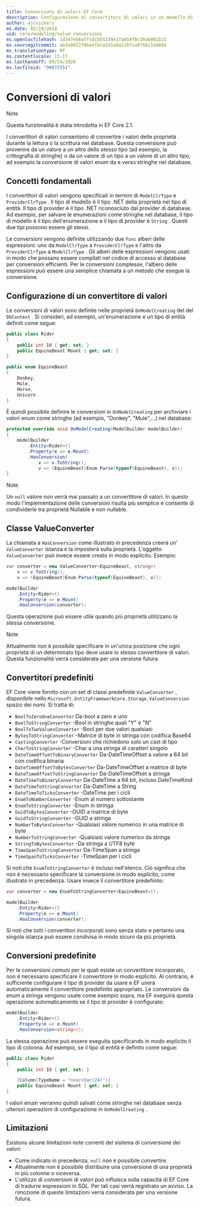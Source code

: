 ```yaml
---
title: Conversioni di valori-EF Core
description: Configurazione di convertitori di valori in un modello di Entity Framework Core
author: ajcvickers
ms.date: 02/19/2018
uid: core/modeling/value-conversions
ms.openlocfilehash: 1d347eb6a7fcdcb55239e1fa854f6c38ab081b21
ms.sourcegitcommit: abda0872f86eefeca191a9a11bfca976bc14468b
ms.translationtype: MT
ms.contentlocale: it-IT
ms.lasthandoff: 09/14/2020
ms.locfileid: "90072551"
---
```

# <a name="value-conversions"></a>Conversioni di valori

> [!NOTE]  
> Questa funzionalità è stata introdotta in EF Core 2.1.

I convertitori di valori consentono di convertire i valori delle proprietà durante la lettura o la scrittura nel database. Questa conversione può provenire da un valore a un altro dello stesso tipo (ad esempio, la crittografia di stringhe) o da un valore di un tipo a un valore di un altro tipo, ad esempio la conversione di valori enum da e verso stringhe nel database.

## <a name="fundamentals"></a>Concetti fondamentali

I convertitori di valori vengono specificati in termini di `ModelClrType` e `ProviderClrType` . Il tipo di modello è il tipo .NET della proprietà nel tipo di entità. Il tipo di provider è il tipo .NET riconosciuto dal provider di database. Ad esempio, per salvare le enumerazioni come stringhe nel database, il tipo di modello è il tipo dell'enumerazione e il tipo di provider è `String` . Questi due tipi possono essere gli stessi.

Le conversioni vengono definite utilizzando due `Func` alberi delle espressioni: uno da `ModelClrType` a `ProviderClrType` e l'altro da `ProviderClrType` a `ModelClrType` . Gli alberi delle espressioni vengono usati in modo che possano essere compilati nel codice di accesso al database per conversioni efficienti. Per le conversioni complesse, l'albero delle espressioni può essere una semplice chiamata a un metodo che esegue la conversione.

## <a name="configuring-a-value-converter"></a>Configurazione di un convertitore di valori

Le conversioni di valori sono definite nelle proprietà `OnModelCreating` del del `DbContext` . Si consideri, ad esempio, un'enumerazione e un tipo di entità definiti come segue:

``` csharp
public class Rider
{
    public int Id { get; set; }
    public EquineBeast Mount { get; set; }
}

public enum EquineBeast
{
    Donkey,
    Mule,
    Horse,
    Unicorn
}
```

È quindi possibile definire le conversioni in `OnModelCreating` per archiviare i valori enum come stringhe (ad esempio, "Donkey", "Mule",...) nel database:

``` csharp
protected override void OnModelCreating(ModelBuilder modelBuilder)
{
    modelBuilder
        .Entity<Rider>()
        .Property(e => e.Mount)
        .HasConversion(
            v => v.ToString(),
            v => (EquineBeast)Enum.Parse(typeof(EquineBeast), v));
}
```

> [!NOTE]  
> Un `null` valore non verrà mai passato a un convertitore di valori. In questo modo l'implementazione delle conversioni risulta più semplice e consente di condividerle tra proprietà Nullable e non nullable.

## <a name="the-valueconverter-class"></a>Classe ValueConverter

La chiamata a `HasConversion` come illustrato in precedenza creerà un' `ValueConverter` istanza e la imposterà sulla proprietà. L'oggetto `ValueConverter` può invece essere creato in modo esplicito. Esempio:

``` csharp
var converter = new ValueConverter<EquineBeast, string>(
    v => v.ToString(),
    v => (EquineBeast)Enum.Parse(typeof(EquineBeast), v));

modelBuilder
    .Entity<Rider>()
    .Property(e => e.Mount)
    .HasConversion(converter);
```

Questa operazione può essere utile quando più proprietà utilizzano la stessa conversione.

> [!NOTE]  
> Attualmente non è possibile specificare in un'unica posizione che ogni proprietà di un determinato tipo deve usare lo stesso convertitore di valori. Questa funzionalità verrà considerata per una versione futura.

## <a name="built-in-converters"></a>Convertitori predefiniti

EF Core viene fornito con un set di classi predefinite `ValueConverter` , disponibile nello `Microsoft.EntityFrameworkCore.Storage.ValueConversion` spazio dei nomi. Si tratta di:

* `BoolToZeroOneConverter` Da-bool a zero e uno
* `BoolToStringConverter` -Bool in stringhe quali "Y" e "N"
* `BoolToTwoValuesConverter` -Bool per due valori qualsiasi
* `BytesToStringConverter` -Matrice di byte in stringa con codifica Base64
* `CastingConverter` -Conversioni che richiedono solo un cast di tipo
* `CharToStringConverter` -Char a una stringa di caratteri singolo
* `DateTimeOffsetToBinaryConverter` Da-DateTimeOffset a valore a 64 bit con codifica binaria
* `DateTimeOffsetToBytesConverter` Da-DateTimeOffset a matrice di byte
* `DateTimeOffsetToStringConverter` Da-DateTimeOffset a stringa
* `DateTimeToBinaryConverter` Da-DateTime a 64 bit, incluso DateTimeKind
* `DateTimeToStringConverter` Da-DateTime a String
* `DateTimeToTicksConverter` -DateTime per i cicli
* `EnumToNumberConverter` -Enum al numero sottostante
* `EnumToStringConverter` -Enum in stringa
* `GuidToBytesConverter` -GUID a matrice di byte
* `GuidToStringConverter` -GUID a stringa
* `NumberToBytesConverter` -Qualsiasi valore numerico in una matrice di byte
* `NumberToStringConverter` -Qualsiasi valore numerico da stringa
* `StringToBytesConverter` -Da stringa a UTF8 byte
* `TimeSpanToStringConverter` Da-TimeSpan a stringa
* `TimeSpanToTicksConverter` -TimeSpan per i cicli

Si noti che `EnumToStringConverter` è incluso nell'elenco. Ciò significa che non è necessario specificare la conversione in modo esplicito, come illustrato in precedenza. Usare invece il convertitore predefinito:

``` csharp
var converter = new EnumToStringConverter<EquineBeast>();

modelBuilder
    .Entity<Rider>()
    .Property(e => e.Mount)
    .HasConversion(converter);
```

Si noti che tutti i convertitori incorporati sono senza stato e pertanto una singola istanza può essere condivisa in modo sicuro da più proprietà.

## <a name="pre-defined-conversions"></a>Conversioni predefinite

Per le conversioni comuni per le quali esiste un convertitore incorporato, non è necessario specificare il convertitore in modo esplicito. Al contrario, è sufficiente configurare il tipo di provider da usare e EF userà automaticamente il convertitore predefinito appropriato. Le conversioni da enum a stringa vengono usate come esempio sopra, ma EF eseguirà questa operazione automaticamente se il tipo di provider è configurato:

``` csharp
modelBuilder
    .Entity<Rider>()
    .Property(e => e.Mount)
    .HasConversion<string>();
```

La stessa operazione può essere eseguita specificando in modo esplicito il tipo di colonna. Ad esempio, se il tipo di entità è definito come segue:

``` csharp
public class Rider
{
    public int Id { get; set; }

    [Column(TypeName = "nvarchar(24)")]
    public EquineBeast Mount { get; set; }
}
```

I valori enum verranno quindi salvati come stringhe nel database senza ulteriori operazioni di configurazione in `OnModelCreating` .

## <a name="limitations"></a>Limitazioni

Esistono alcune limitazioni note correnti del sistema di conversione dei valori:

* Come indicato in precedenza, `null` non è possibile convertire.
* Attualmente non è possibile distribuire una conversione di una proprietà in più colonne o viceversa.
* L'utilizzo di conversioni di valori può influisca sulla capacità di EF Core di tradurre espressioni in SQL. Per tali casi verrà registrato un avviso.
La rimozione di queste limitazioni verrà considerata per una versione futura.
